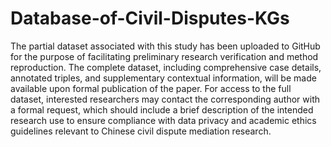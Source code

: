 # Database-of-Civil-Disputes-KGs

The partial dataset associated with this study has been uploaded to GitHub for the purpose of facilitating preliminary research verification and method reproduction. The complete dataset, including comprehensive case details, annotated triples, and supplementary contextual information, will be made available upon formal publication of the paper. For access to the full dataset, interested researchers may contact the corresponding author with a formal request, which should include a brief description of the intended research use to ensure compliance with data privacy and academic ethics guidelines relevant to Chinese civil dispute mediation research.
